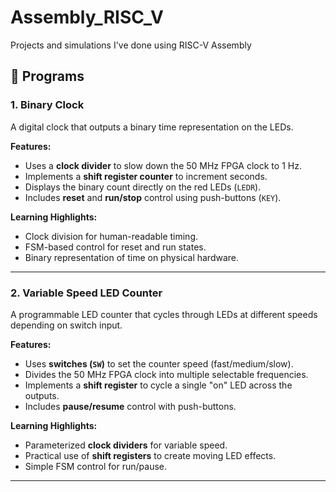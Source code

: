 # Assembly_RISC_V
Projects and simulations I've done using RISC-V Assembly
## 🚦 Programs

### 1. Binary Clock
A digital clock that outputs a binary time representation on the LEDs.

**Features:**
- Uses a **clock divider** to slow down the 50 MHz FPGA clock to 1 Hz.
- Implements a **shift register counter** to increment seconds.
- Displays the binary count directly on the red LEDs (`LEDR`).
- Includes **reset** and **run/stop** control using push-buttons (`KEY`).

**Learning Highlights:**
- Clock division for human-readable timing.
- FSM-based control for reset and run states.
- Binary representation of time on physical hardware.

---

### 2. Variable Speed LED Counter
A programmable LED counter that cycles through LEDs at different speeds depending on switch input.

**Features:**
- Uses **switches (`SW`)** to set the counter speed (fast/medium/slow).
- Divides the 50 MHz FPGA clock into multiple selectable frequencies.
- Implements a **shift register** to cycle a single "on" LED across the outputs.
- Includes **pause/resume** control with push-buttons.

**Learning Highlights:**
- Parameterized **clock dividers** for variable speed.
- Practical use of **shift registers** to create moving LED effects.
- Simple FSM control for run/pause.

---
